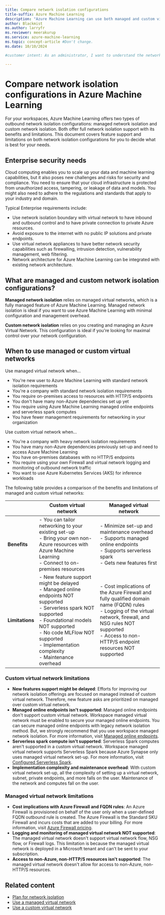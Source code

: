 ```yaml
---
title: Compare network isolation configurations
title-suffix: Azure Machine Learning
description: "Azure Machine Learning can use both managed and custom virtual networks for network isolation. Learn about the differences between the two configurations."
author: Blackmist
ms.author: larryfr
ms.reviewer: meerakurup
ms.service: azure-machine-learning
ms.topic: concept-article #Don't change.
ms.date: 10/10/2024

#customer intent: As an administrator, I want to understand the network isolation options so that I can plan my infrastructure.

---
```


# Compare network isolation configurations in Azure Machine Learning

For your workspaces, Azure Machine Learning offers two types of outbound network isolation configurations: managed network isolation and custom network isolation. Both offer full network isolation support with its benefits and limitations. This document covers feature support and limitations on both network isolation configurations for you to decide what is best for your needs.

## Enterprise security needs

Cloud computing enables you to scale up your data and machine learning capabilities, but it also poses new challenges and risks for security and compliance. You need to ensure that your cloud infrastructure is protected from unauthorized access, tampering, or leakage of data and models. You might also need to adhere to the regulations and standards that apply to your industry and domain.  

Typical Enterprise requirements include:  

- Use network isolation boundary with virtual network to have inbound and outbound control and to have private connection to private Azure resources.
- Avoid exposure to the internet with no public IP solutions and private endpoints.
- Use virtual network appliances to have better network security capabilities such as firewalling, intrusion detection, vulnerability management, web filtering.
- Network architecture for Azure Machine Learning can be integrated with existing network architecture.

## What are managed and custom network isolation configurations?

__Managed network isolation__ relies on managed virtual networks, which is a fully managed feature of Azure Machine Learning. Managed network isolation is ideal if you want to use Azure Machine Learning with minimal configuration and management overhead. 

__Custom network isolation__ relies on you creating and managing an Azure Virtual Network. This configuration is ideal if you're looking for maximal control over your network configuration.

## When to use managed or custom virtual networks

Use managed virtual network when… 
- You're new user to Azure Machine Learning with standard network isolation requirements
- You're a company with standard network isolation requirements
- You require on-premises access to resources with HTTP/S endpoints
- You don't have many non-Azure dependencies set up yet
- You require using Azure Machine Learning managed online endpoints and serverless spark computes
- You have fewer management requirements for networking in your organization

Use custom virtual network when… 
- You're a company with heavy network isolation requirements
- You have many non-Azure dependencies previously set-up and need to access Azure Machine Learning
- You have on-premises databases with no HTTP/S endpoints
- You require using your own Firewall and virtual network logging and monitoring of outbound network traffic
- You want to use Azure Kubernetes Services (AKS) for inference workloads

The following table provides a comparison of the benefits and limitations of managed and custom virtual networks:

| | Custom virtual network | Managed virtual network |
| --- | --- | --- |
| __Benefits__ | - You can tailor networking to your existing set-up</br>- Bring your own non-Azure resources with Azure Machine Learning</br>- Connect to on-premises resources | - Minimize set-up and maintenance overhead</br>- Supports managed online endpoints</br>- Supports serverless spark</br>- Gets new features first |
| __Limitations__ | - New feature support might be delayed</br>- Managed online endpoints NOT supported</br>- Serverless spark NOT supported</br>- Foundational models NOT supported</br>- No code MLFlow NOT supported</br>- Implementation complexity</br>- Maintenance overhead | - Cost implications of the Azure Firewall and fully qualified domain name (FQDN) rules</br>- Logging of the virtual network, firewall, and NSG rules NOT supported</br>- Access to non-HTTP/S endpoint resources NOT supported |

### Custom virtual network limitations

- __New features support might be delayed__: Efforts for improving our network isolation offerings are focused on managed instead of custom virtual network. Therefore, new feature asks are prioritized on managed over custom virtual network.
- __Managed online endpoints isn't supported__: Managed online endpoints don't support custom virtual network. Workspace managed virtual network must be enabled to secure your managed online endpoints. You can secure managed online endpoints with legacy network isolation method. But, we strongly recommend that you use workspace managed network isolation. For more information, visit [Managed online endpoints](concept-endpoints-online.md).
- __Serverless spark compute isn't supported__: Serverless Spark computes aren't supported in a custom virtual network. Workspace managed virtual network supports Serverless Spark because Azure Synapse only uses managed virtual network set-up. For more information, visit [Configured Serverless Spark](apache-spark-azure-ml-concepts.md#serverless-spark-compute).
- __Implementation complexity and maintenance overhead__: With custom virtual network set-up, all the complexity of setting up a virtual network, subnet, private endpoints, and more falls on the user. Maintenance of the network and computes fall on the user.

### Managed virtual network limitations

- __Cost implications with Azure Firewall and FQDN rules__: An Azure Firewall is provisioned on behalf of the user only when a user-defined FQDN outbound rule is created. The Azure Firewall is the Standard SKU Firewall and incurs costs that are added to your billing. For more information, visit [Azure Firewall pricing](https://azure.microsoft.com/pricing/details/azure-firewall). 
- __Logging and monitoring of managed virtual network NOT supported__: The managed virtual network doesn't support virtual network flow, NSG flow, or Firewall logs. This limitation is because the managed virtual network is deployed in a Microsoft tenant and can't be sent to your subscription. 
- __Access to non-Azure, non-HTTP/S resources isn't supported__: The managed virtual network doesn't allow for access to non-Azure, non-HTTP/S resources.

## Related content

- [Plan for network isolation](how-to-network-isolation-planning.md)
- [Use a managed virtual network](how-to-managed-network.md)
- [Use a custom virtual network](how-to-network-security-overview.md)